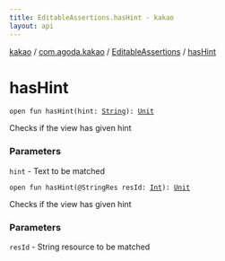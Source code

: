 ```yaml
---
title: EditableAssertions.hasHint - kakao
layout: api
---
```


<div class='api-docs-breadcrumbs'><a href="../../index.html">kakao</a> / <a href="../index.html">com.agoda.kakao</a> / <a href="index.html">EditableAssertions</a> / <a href=".">hasHint</a></div>

# hasHint

<div class="overload-group" markdown="1">

<div class="signature"><code><span class="keyword">open</span> <span class="keyword">fun </span><span class="identifier">hasHint</span><span class="symbol">(</span><span class="parameterName" id="com.agoda.kakao.EditableAssertions$hasHint(kotlin.String)/hint">hint</span><span class="symbol">:</span>&nbsp;<a href="https://kotlinlang.org/api/latest/jvm/stdlib/kotlin/-string/index.html"><span class="identifier">String</span></a><span class="symbol">)</span><span class="symbol">: </span><a href="https://kotlinlang.org/api/latest/jvm/stdlib/kotlin/-unit/index.html"><span class="identifier">Unit</span></a></code></div>

Checks if the view has given hint

### Parameters

<code>hint</code> - Text to be matched

</div>
<div class="overload-group" markdown="1">

<div class="signature"><code><span class="keyword">open</span> <span class="keyword">fun </span><span class="identifier">hasHint</span><span class="symbol">(</span><span class="identifier">@StringRes</span> <span class="parameterName" id="com.agoda.kakao.EditableAssertions$hasHint(kotlin.Int)/resId">resId</span><span class="symbol">:</span>&nbsp;<a href="https://kotlinlang.org/api/latest/jvm/stdlib/kotlin/-int/index.html"><span class="identifier">Int</span></a><span class="symbol">)</span><span class="symbol">: </span><a href="https://kotlinlang.org/api/latest/jvm/stdlib/kotlin/-unit/index.html"><span class="identifier">Unit</span></a></code></div>

Checks if the view has given hint

### Parameters

<code>resId</code> - String resource to be matched

</div>
